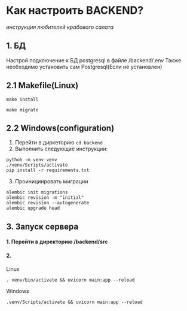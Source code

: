 # Как настроить BACKEND?
*инструкция любителей крабового салата*

## 1. БД
Настрой подключение к БД postgresql в файле /backend/.env
Также необходимо установить сам Postgresql(Если не установлен)

## 2.1 Makefile(Linux)

```commandline
make install
```

```commandline
make migrate
```

## 2.2 Windows(configuration)
1) Перейти в диркеторию ```cd backend```
2) Выполнить следующие инструкции:
```commandline
pythoh -m venv venv
./venv/Scripts/activate
pip install -r requirements.txt
```
3) Проинициировать миграции
```commandline
alembic init migrations
alembic revision -m "initial"  
alembic revision --autogenerate
alembic upgrade head
```


## 3. Запуск сервера
#### 1. Перейти в директорию /backend/src
#### 2.
Linux
```commandline
. venv/bin/activate && uvicorn main:app --reload
```
Windows
```commandline
.venv/Scripts/activate && uvicorn main:app --reload
```
